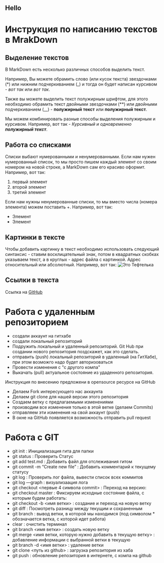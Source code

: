 ## Hello

# Инструкция по написанию текстов в MrakDown

## Выделение текстов

В MarkDown есть несколько различных способов выделить текст. 

Например, Вы можете обрамить слово (или кусок текста) звездочками (*) или нижним подчеркиванием (_) и тогда он будет написан курсивом - *вот так* или _вот так_.

Также вы можете выделить текст полужирным шрифтом, для этого необходимо обрамить текст двойными звездочками (**) или двойными подчеркиванием (__) - **полужирный текст** или __полужирный текст__.

Мы можем комбинировать разные способы выделения полужирным и курсивом. Например, вот так - _Курсивный и одновременно **полужирный текст**_.

## Работа со списками

Списки выбают нумерованными и ненумерованными. Если нам нужен нумерованный список, то мы просто пишем каждый элемент со своим номером на новой строке, а MarkDown сам его красиво оформит. Например, вот так:
1. первый элемент
2. второй элемент
3. третий элемент

Если нам нужны ненумерованные списки, то мы вместо числа (номера элемента) можем поставить +. Например, вот так:
+ Элемент
+ Элемент

## Картинки в тексте

Чтобы добавить картинку в текст необходимо использовать следующий синтаксис - ставим восклицательный знак, потом в квадратных скобках указываем текст, а в круглых - адрес файла с картинкой. Адрес относительный или абсолютный. Например, вот так:
![Это Тефтелька](Teftelka.jpg)

## Ссылки в текста

Ссылка на [GitHub](https://github.com/)

# Работа с удаленным репозиторием

+ создали аккаунт на гитхабе
+ создали локальный репозиторий
+ Подружить локальный и удаленный репозиторий. Git Hub при создании нового репозитория поздскажет, как это сделать. 
+ отправить (push) локальный репозиторий в удаленный (на ГитХабе), при этом возможго надо будет авторизоваться
+ Провести изменения с "с другого компа"
+ Выкачать (pull) актуальное состояние из удаденного репозитория. 

Инструкция по внесению предложени в opensource ресурсе на GitHub
+ Делаем Fork интересующего нас аккаунта
+ Делаем git clone для нашей версии этого репозитория
+ Создаем ветку с предлагаемыми изменениями
+ производим все изменения только в этой ветке (делаем Commits)
+ отправляем эти изменения на свой аккаунт (push)
+ В окне на GitHub появляется возможность отправить pull request

# Работа с GIT
+ git init : Инициализация гита для папки
+ git status : Проверить Статус
+ git add test.md : Добавить файл для отслеживания гитом
+ git commit -m “Create new file” : Добавить комментарий к текущему статусу
+ git log : Проверить лог файла, вывести список всех коммитов
+ git log —graph : визуализаация лога
+ git checkout <первые 4 символа commit> : Переход на версию:
+ git checkout master : Фиксируем исходные состояние файла, с которым будем работать:
+ git checkout -b <имя ветки> : создание и переход на новую ветку
+ git diff : Посмотреть разницу между текущим и сохраненным
+ git branch : вывод ветки, в которой мы находимся (под символом * обозначается ветка, с которой идет работа)
+ clear : очистить терминал
+ git branch <имя ветки> : создать новую ветку
+ git merge <имя ветки, которую нужно добавить в текущую ветку> : добавление информации с выбранной ветки в текущую
+ git branch -d <имя ветки> : удаление ветки
+ git clone <путь из github> : загрузка репозитория из хаба
+ git push : обновление репозитория в интернете, с компа на github

